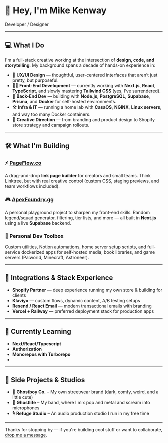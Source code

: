 # 👋 Hey, I'm Mike Kenway

Developer / Designer 

---

## 💻 What I Do

I'm a full-stack creative working at the intersection of **design, code, and storytelling**. My background spans a decade of hands-on experience in:

- 🎨 **UX/UI Design** — thoughtful, user-centered interfaces that aren’t just pretty, but purposeful.
- 🧑‍💻 **Front-End Development** — currently working with **Next.js**, **React**, **TypeScript**, and slowly mastering **Tailwind CSS** (yes, I’ve surrendered).
- 🧵 **Back-End Dev** — building with **Node.js**, **PostgreSQL**, **Supabase**, **Prisma**, and **Docker** for self-hosted environments.
- 🛠️ **Infra & IT** — running a home lab with **CasaOS**, **NGINX**, **Linux servers**, and way too many Docker containers.
- 🧠 **Creative Direction** — from branding and product design to Shopify store strategy and campaign rollouts.

---

## 🛠️ What I'm Building

### ⚡️ [PageFlow.co](https://pageflow.co)
A drag-and-drop **link page builder** for creators and small teams. Think Linktree, but with real creative control (custom CSS, staging previews, and team workflows included).

### 🎮 [ApexFoundry.gg](https://apexfoundry.gg)
A personal playground project to sharpen my front-end skills. Random legend/squad generator, filtering, tier lists, and more — all built in **Next.js** using a live **Supabase** backend.

### 🧰 Personal Dev Toolbox
Custom utilities, Notion automations, home server setup scripts, and full-service dockerized apps for self-hosted media, book libraries, and game servers (Palworld, Minecraft, Astroneer).

---

## 🔌 Integrations & Stack Experience

- **Shopify Partner** — deep experience running my own store & building for clients
- **Klaviyo** — custom flows, dynamic content, A/B testing setups
- **Resend / React Email** — modern transactional emails with branding
- **Vercel + Railway** — preferred deployment stack for production apps

---

## 🧪 Currently Learning

- **Next/React/Typescript**
- **Authorization**
- **Monorepos with Turborepo**
- 

---

## 🎯 Side Projects & Studios

- 👕 **Ghostboy Co.** – My own streetwear brand (dark, comfy, weird, and a little cute)
- 🎸 **Ghostlife** – My band, where I mix pop and metal and scream into microphones
- 🎙️ **Refuge Studio** – An audio production studio I run in my free time

---

Thanks for stopping by — if you're building cool stuff or want to collaborate, [drop me a message](https://mikekenway.com/contact).


